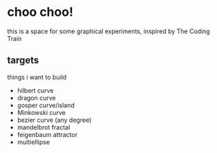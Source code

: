 # choo choo!
this is a space for some graphical experiments, inspired by The Coding Train

## targets
things i want to build

* hilbert curve
* dragon curve
* gosper curve/island
* Minkowski curve
* bezier curve (any degree)
* mandelbrot fractal
* feigenbaum attractor
* multiellipse
